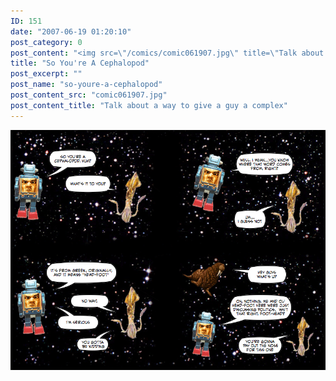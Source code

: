 ```yaml
---
ID: 151
date: "2007-06-19 01:20:10"
post_category: 0
post_content: "<img src=\"/comics/comic061907.jpg\" title=\"Talk about a way to give a guy a complex\" />"
title: "So You're A Cephalopod"
post_excerpt: ""
post_name: "so-youre-a-cephalopod"
post_content_src: "comic061907.jpg"
post_content_title: "Talk about a way to give a guy a complex"
---
```



[![Talk about a way to give a guy a complex](/comics-hi-res/comic061907.jpg)](/comics-hi-res/comic061907.jpg "Talk about a way to give a guy a complex")
